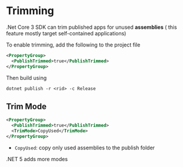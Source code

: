# Trimming

.Net Core 3 SDK can trim published apps for unused **assemblies** ( this feature
mostly target self-contained applications)

To enable trimming, add the following to the project file

```xml
<PropertyGroup>
  <PublishTrimmed>true</PublishTrimmed>
</PropertyGroup>
```

Then build using

```
dotnet publish -r <rid> -c Release
```

## Trim Mode

```xml
<PropertyGroup>
  <PublishTrimmed>true</PublishTrimmed>
  <TrimMode>CopyUsed</TrimMode>
</PropertyGroup>
```

- `CopyUsed`: copy only used assemblies to the publish folder

.NET 5 adds more modes
